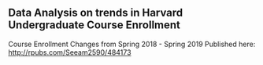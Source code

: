 ## Data Analysis on trends in Harvard Undergraduate Course Enrollment
Course Enrollment Changes from Spring 2018 - Spring 2019
Published here: http://rpubs.com/Seeam2590/484173
